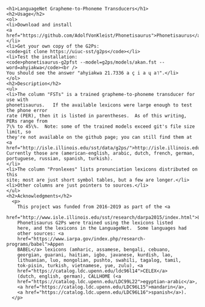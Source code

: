     <h1>LanguageNet Grapheme-to-Phoneme Transducers</h1>
    <h2>Usage</h2>
    <ol>
    <li>Download and install 
    <a href="https://github.com/AdolfVonKleist/Phonetisaurus">Phonetisaurus</a></li>
    <li>Get your own copy of the G2Ps:
    <code>git clone https://uiuc-sst/g2ps</code></li>
    <li>Test the installation:
    <code>phonetisaurus-g2pfst --model=g2ps/models/akan.fst --word=ahyiakwa</code><br />
    You should see the answer "ahyiakwa	21.7336	a ç i a ɥ a˥".</li>
    </ol>   
    <h2>Description</h2>
    <ul>
    <li>The column "FSTs" is a trained grapheme-to-phoneme transducer for use with
    phonetisaurus.   If the available lexicons were large enough to test the phone error
    rate (PER), then it is listed in parentheses.  As of this writing, PERs range from
    7\% to 45\%.  Note: some of the trained models exceed git's file size limit, so
    they're not available on the github page; you can still find them at 
    <a href="http://isle.illinois.edu/sst/data/g2ps/">http://isle.illinois.edu/sst/data/g2ps/</a>.
    Currently those are (american-english, arabic, dutch, french, german, 
    portuguese, russian, spanish, turkish).
    </li>
    <li>The column "Pronlexes" lists pronunciation lexicons distributed on this
    site; most are just short symbol tables, but a few are longer.</li>
    <li>Other columns are just pointers to sources.</li>  
    </ul>
    <h2>Acknowledgments</h2>
      <p>
        This project was funded from 2016-2019 as part of the <a
        href="http://www.isle.illinois.edu/sst/research/darpa2015/index.html">LanguageNet</a>.
        Phonetisaurus G2Ps were trained using the lexicons listed
        here, and the lexicons in the LanguageNet.  Some languages had
        other sources: <a
        href="https://www.iarpa.gov/index.php/research-programs/babel">Appen
        BABEL</a> lexicons (amharic, assamese, bengali, cebuano,
        georgian, guarani, haitian, igbo, javanese, kurdish, lao,
        lithuanian, luo, mongolian, pushto, swahili, tagalog, tamil,
        tok-pisin, turkish, vietnamese, yue, zulu), <a
        href="https://catalog.ldc.upenn.edu/ldc96l14">CELEX</a>
        (dutch, english, german), CALLHOME (<a
        href="https://catalog.ldc.upenn.edu/LDC99L22">egyptian-arabic</a>,
        <a href="https://catalog.ldc.upenn.edu/LDC96L15">mandarin</a>,
        <a href="https://catalog.ldc.upenn.edu/LDC96L16">spanish</a>).
      </p>
